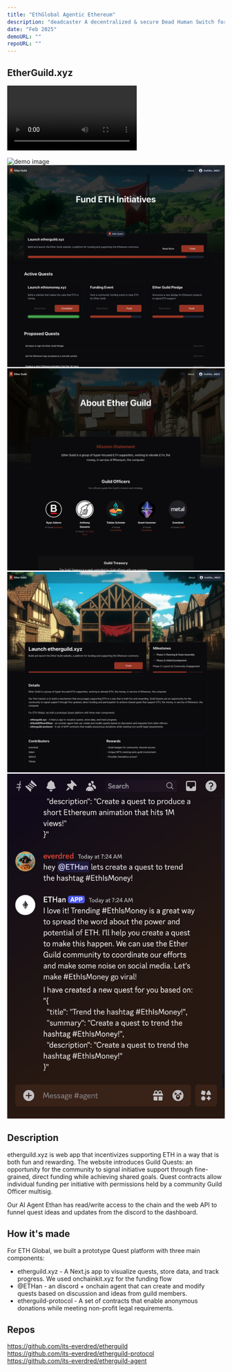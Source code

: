 ```yaml
---
title: "EthGlobal Agentic Ethereum"
description: "deadcaster A decentralized & secure Dead Human Switch for our secret's life insurance"
date: "Feb 2025"
demoURL: ""
repoURL: ""
---
```


## EtherGuild.xyz

<video controls>
  <source src="https://ethglobal.b0bd725bc77a3ea7cd3826627d01fcb6.r2.cloudflarestorage.com/projects/e8nzs/videos/ether-guild.mp4?X-Amz-Algorithm=AWS4-HMAC-SHA256&X-Amz-Credential=dd28f7ba85ca3162a53d5c60b5f3dd05%2F20250211%2Fus-east-1%2Fs3%2Faws4_request&X-Amz-Date=20250211T050444Z&X-Amz-Expires=3600&X-Amz-Signature=55290fda4915a1c8dafeb4ad8686d9a29ffd58028f131726474ea2b38e896b01&X-Amz-SignedHeaders=host" type="video/mp4">
  Your browser does not support the video tag.
</video>

![demo image](/public/images/projects/ethglobal-agentic-ethereum/etherguild.png)
![demo image](/public/images/projects/ethglobal-agentic-ethereum/etherguild_1.png)
![demo image](/public/images/projects/ethglobal-agentic-ethereum/etherguild_2.png)
![demo image](/public/images/projects/ethglobal-agentic-ethereum/etherguild_3.png)
![demo image](/public/images/projects/ethglobal-agentic-ethereum/etherguild_4.png)

## Description

etherguild.xyz is web app that incentivizes supporting ETH in a way that is both fun and rewarding. The website introduces Guild Quests: an opportunity for the community to signal initiative support through fine-grained, direct funding while achieving shared goals. Quest contracts allow individual funding per initiative with permissions held by a community Guild Officer multisig.

Our AI Agent Ethan has read/write access to the chain and the web API to funnel quest ideas and updates from the discord to the dashboard.

## How it's made

For ETH Global, we built a prototype Quest platform with three main components:

- etherguild.xyz - A Next.js app to visualize quests, store data, and track progress. We used onchainkit.xyz for the funding flow
- @ETHan - an discord + onchain agent that can create and modify quests based on discussion and ideas from guild members.
- etherguild-protocol - A set of contracts that enable anonymous donations while meeting non-profit legal requirements.

## Repos

https://github.com/its-everdred/etherguild  
https://github.com/its-everdred/etherguild-protocol  
https://github.com/its-everdred/etherguild-agent
